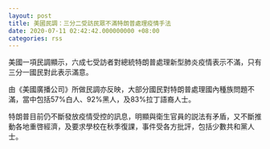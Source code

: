 ```yaml
---
layout: post
title: 美國民調：三分二受訪民眾不滿特朗普處理疫情手法
date: 2020-07-11 02:42:42.000000000 +08:00
categories: rss
---
```


美國一項民調顯示，六成七受訪者對總統特朗普處理新型肺炎疫情表示不滿，只有三分一國民對此表示滿意。

由《美國廣播公司》所做民調亦反映，大部分國民對特朗普處理國內種族問題不滿，當中包括57%白人、92%黑人，及83%拉丁語裔人士。

特朗普目前仍不斷發放疫情受控的訊息，明顯與衛生官員的説法有矛盾，又不斷推動各地重啓經濟，及要求學校在秋季復課，事件受各方批評，包括少數共和黨人士。
